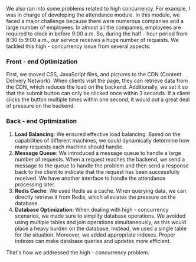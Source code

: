 We also ran into some problems related to high concurrency. For example, I was in charge of developing the attendance module. In this module, we faced a major challenge because there were numerous companies and a large number of employees. In almost all the companies, employees are required to clock in before 9:00 a.m. So, during the half - hour period from 8:30 to 9:00 a.m., our service receives a huge number of requests. We tackled this high - concurrency issue from several aspects.

### Front - end Optimization

First, we moved CSS, JavaScript files, and pictures to the CDN (Content Delivery Network). When clients visit the page, they can retrieve data from the CDN, which reduces the load on the backend. Additionally, we set it so that the submit button can only be clicked once within 3 seconds. If a client clicks the button multiple times within one second, it would put a great deal of pressure on the backend.

### Back - end Optimization

1. **Load Balancing**: We ensured effective load balancing. Based on the capabilities of different machines, we could dynamically determine how many requests each machine should handle.
2. **Message Queue**: We introduced a message queue to handle a large number of requests. When a request reaches the backend, we send a message to the queue to handle the problem and then send a response back to the client to indicate that the request has been successfully received. We have another interface to handle the attendance processing later.
3. **Redis Cache**: We used Redis as a cache. When querying data, we can directly retrieve it from Redis, which alleviates the pressure on the database.
4. **Database Optimization**: When dealing with high - concurrency scenarios, we made sure to simplify database operations. We avoided using multiple tables and join operations simultaneously, as this would place a heavy burden on the database. Instead, we used a single table for the situation. Moreover, we added appropriate indexes. Proper indexes can make database queries and updates more efficient.

That's how we addressed the high - concurrency problem.